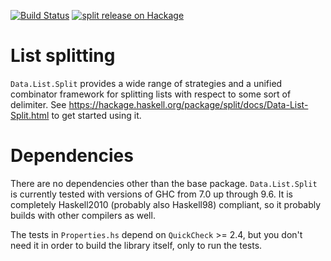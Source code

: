 [![Build Status][build-status]][actions]
[![split release on Hackage][hackage-img]][hackage]

[build-status]: https://github.com/byorgey/split/actions/workflows/haskell-ci.yml/badge.svg
[hackage-img]: https://img.shields.io/hackage/v/split.svg?logo=haskell
[hackage]: https://hackage.haskell.org/package/split
[actions]: https://github.com/byorgey/split/actions

List splitting
==============

`Data.List.Split` provides a wide range of strategies and a unified
combinator framework for splitting lists with respect to some sort of
delimiter.  See
<https://hackage.haskell.org/package/split/docs/Data-List-Split.html>
to get started using it.

Dependencies
============

There are no dependencies other than the base package.
`Data.List.Split` is currently tested with versions of GHC from 7.0 up
through 9.6.  It is completely Haskell2010 (probably also Haskell98)
compliant, so it probably builds with other compilers as well.

The tests in `Properties.hs` depend on `QuickCheck` >= 2.4, but you
don't need it in order to build the library itself, only to run the
tests.
